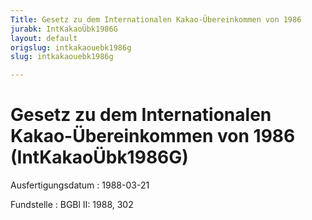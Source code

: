 ```yaml
---
Title: Gesetz zu dem Internationalen Kakao-Übereinkommen von 1986
jurabk: IntKakaoÜbk1986G
layout: default
origslug: intkakaouebk1986g
slug: intkakaouebk1986g

---
```


# Gesetz zu dem Internationalen Kakao-Übereinkommen von 1986 (IntKakaoÜbk1986G)

Ausfertigungsdatum
:   1988-03-21

Fundstelle
:   BGBl II: 1988, 302

